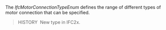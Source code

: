 ﻿The _IfcMotorConnectionTypeEnum_ defines the range of different types of motor connection that can be specified.

> HISTORY&nbsp; New type in IFC2x.
